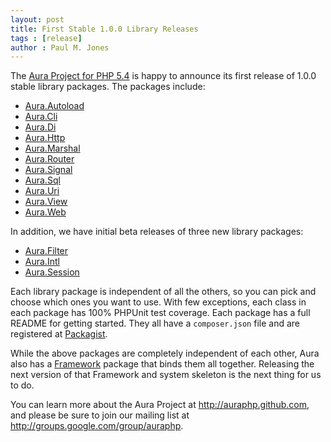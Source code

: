 ```yaml
---
layout: post
title: First Stable 1.0.0 Library Releases
tags : [release]
author : Paul M. Jones
---
```


The [Aura Project for PHP 5.4](http://auraphp.github.com) is happy to announce
its first release of 1.0.0 stable library packages. The packages include:

- [Aura.Autoload](https://github.com/auraphp/Aura.Autoload)
- [Aura.Cli](https://github.com/auraphp/Aura.Cli)
- [Aura.Di](https://github.com/auraphp/Aura.Di)
- [Aura.Http](https://github.com/auraphp/Aura.Http)
- [Aura.Marshal](https://github.com/auraphp/Aura.Marshal)
- [Aura.Router](https://github.com/auraphp/Aura.Router)
- [Aura.Signal](https://github.com/auraphp/Aura.Signal)
- [Aura.Sql](https://github.com/auraphp/Aura.Sql)
- [Aura.Uri](https://github.com/auraphp/Aura.Uri)
- [Aura.View](https://github.com/auraphp/Aura.View)
- [Aura.Web](https://github.com/auraphp/Aura.Web)

In addition, we have initial beta releases of three new library packages:

- [Aura.Filter](https://github.com/auraphp/Aura.Filter)
- [Aura.Intl](https://github.com/auraphp/Aura.Intl)
- [Aura.Session](https://github.com/auraphp/Aura.Session)

Each library package is independent of all the others, so you can pick and
choose which ones you want to use. With few exceptions, each class in each
package has 100% PHPUnit test coverage. Each package has a full README for
getting started. They all have a `composer.json` file and are registered at
[Packagist](https://packagist.org/search/?q=aura).

While the above packages are completely independent of each other, Aura also
has a [Framework](https://github.com/auraphp/Aura.Framework) package that
binds them all together. Releasing the next version of that Framework and
system skeleton is the next thing for us to do.

You can learn more about the Aura Project at <http://auraphp.github.com>, and
please be sure to join our mailing list at
<http://groups.google.com/group/auraphp>.
